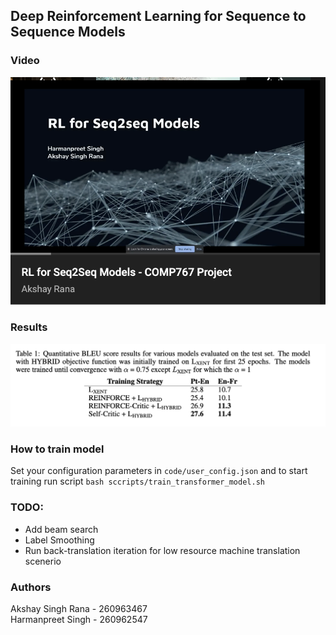 ## Deep Reinforcement Learning for Sequence to Sequence Models


### Video
[![Video](https://github.com/harmanpreet93/nmt-with-rl/blob/master/scripts/seq2seq_thumbnail.png?raw=true)](https://youtu.be/AsxJsObciS8)

### Results
![alt text](https://github.com/harmanpreet93/nmt-with-rl/blob/master/scripts/rl_alg_results.png)

### How to train model
Set your configuration parameters in `code/user_config.json` and to start training run script `bash sccripts/train_transformer_model.sh`


### TODO:
- Add beam search  
- Label Smoothing
- Run back-translation iteration for low resource machine translation scenerio 

### Authors
Akshay Singh Rana - 260963467  
Harmanpreet Singh - 260962547
